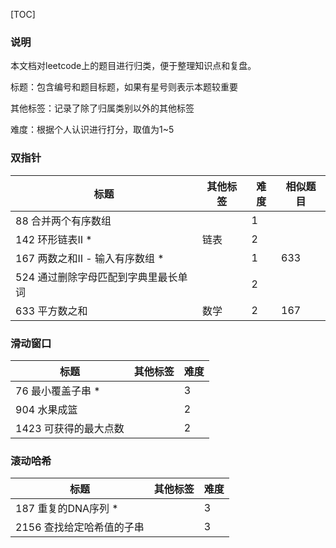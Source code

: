 [TOC]



### 说明

本文档对leetcode上的题目进行归类，便于整理知识点和复盘。

标题：包含编号和题目标题，如果有星号则表示本题较重要

其他标签：记录了除了归属类别以外的其他标签

难度：根据个人认识进行打分，取值为1~5



### 双指针

| 标题                                 | 其他标签 | 难度 | 相似题目 |
| ------------------------------------ | -------- | ---- | -------- |
| 88 合并两个有序数组                  |          | 1    |          |
| 142 环形链表Ⅱ *                      | 链表     | 2    |          |
| 167 两数之和Ⅱ - 输入有序数组 *       |          | 1    | 633      |
| 524 通过删除字母匹配到字典里最长单词 |          | 2    |          |
| 633 平方数之和                       | 数学     | 2    | 167      |



### 滑动窗口

| 标题                  | 其他标签 | 难度 |
| --------------------- | -------- | ---- |
| 76 最小覆盖子串 *     |          | 3    |
| 904 水果成篮          |          | 2    |
| 1423 可获得的最大点数 |          | 2    |



### 滚动哈希

| 标题                      | 其他标签 | 难度 |
| ------------------------- | -------- | ---- |
| 187 重复的DNA序列 *       |          | 3    |
| 2156 查找给定哈希值的子串 |          | 3    |

